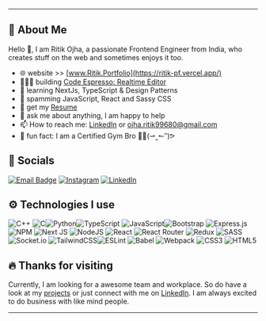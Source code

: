 ***
## 🚀 About Me
Hello 👋, I am Ritik Ojha, a passionate Frontend Engineer from India, who creates stuff on the web and sometimes enjoys it too.
- 🌐 website >> [www.Ritik.Portfolio](https://ritik-pf.vercel.app/)
- 👨🏼‍💻 building [Code Espresso: Realtime Editor](https://github.com/RitikOjha26/Code_espresso)
- 🧠 learning NextJs, TypeScript & Design Patterns
- 💜 spamming JavaScript, React and Sassy CSS
- 📃 get my [Resume](https://drive.google.com/file/d/15OtLJUBH7XlTBkuJsier_WtOybrdlBKQ/view)
- 💬 ask me about anything, I am happy to help
- 📫 How to reach me: [LinkedIn](https://www.linkedin.com/in/ritik-ojha/) or  ojha.ritik99680@gmail.com
- 🎥 fun fact: I am a Certified Gym Bro 💪🏼(⇀‸↼‶)ᕗ

## 📱 Socials
[![Email Badge](https://img.shields.io/badge/-Email-c14438?style=flat-square&logo=Gmail&logoColor=white&link=mailto:ojha.ritik99680@gmail.com)](mailto:ojha.ritik99680@gmail.com)
[![Instagram](https://img.shields.io/badge/Instagram-%23E4405F.svg?style=flat-square&logo=Instagram&logoColor=white)](https://www.instagram.com/ojha.ritik26) [![LinkedIn](https://img.shields.io/badge/LinkedIn-%230077B5.svg?style=flat-square&logo=linkedin&logoColor=white)](https://www.linkedin.com/in/ritik-ojha/) 


## ⚙️ Technologies I use
![C++](https://img.shields.io/badge/C++-%2300599C.svg?style=flat-square&logo=c%2B%2B&logoColor=white) ![C](https://img.shields.io/badge/C-%2300599C.svg?style=flat-square&logo=c&logoColor=white)![Python](https://img.shields.io/badge/Python-%233776AB.svg?style=flat-square&logo=python&logoColor=white)![TypeScript](https://img.shields.io/badge/typescript-%23007ACC.svg?style=flat-square&logo=typescript&logoColor=white) ![JavaScript](https://img.shields.io/badge/javascript-%23323330.svg?style=flat-square&logo=javascript&logoColor=%23F7DF1E)![Bootstrap](https://img.shields.io/badge/bootstrap-%23563D7C.svg?style=flat-square&logo=bootstrap&logoColor=white) ![Express.js](https://img.shields.io/badge/express.js-%23404d59.svg?style=flat-square&logo=express&logoColor=%2361DAFB) ![NPM](https://img.shields.io/badge/NPM-%23000000.svg?style=flat-square&logo=npm&logoColor=white) ![Next JS](https://img.shields.io/badge/Next-black?style=flat-square&logo=next.js&logoColor=white) ![NodeJS](https://img.shields.io/badge/node.js-6DA55F?style=flat-square&logo=node.js&logoColor=white) ![React](https://img.shields.io/badge/react-%2320232a.svg?style=flat-square&logo=react&logoColor=%2361DAFB) ![React Router](https://img.shields.io/badge/React_Router-CA4245?style=flat-square&logo=react-router&logoColor=white) ![Redux](https://img.shields.io/badge/redux-%23593d88.svg?style=flat-square&logo=redux&logoColor=white) ![SASS](https://img.shields.io/badge/SASS-hotpink.svg?style=flat-square&logo=SASS&logoColor=white) ![Socket.io](https://img.shields.io/badge/Socket.io-black?style=flat-square&logo=socket.io&badgeColor=010101) ![TailwindCSS](https://img.shields.io/badge/tailwindcss-%2338B2AC.svg?style=flat-square&logo=tailwind-css&logoColor=white)![ESLint](https://img.shields.io/badge/ESLint-4B3263?style=flat-square&logo=eslint&logoColor=white) ![Babel](https://img.shields.io/badge/Babel-F9DC3e?style=flat-square&logo=babel&logoColor=black) ![Webpack](https://img.shields.io/badge/webpack-%238DD6F9.svg?style=flat-square&logo=webpack&logoColor=black) ![CSS3](https://img.shields.io/badge/css3-%231572B6.svg?style=flat-square&logo=css3&logoColor=white) ![HTML5](https://img.shields.io/badge/html5-%23E34F26.svg?style=flat-square&logo=html5&logoColor=white)
 
## 🔥 Thanks for visiting

Currently, I am looking for a awesome team and workplace. So do have a look at my [projects](https://ritik-pf.vercel.app/) or just connect with me on [LinkedIn](https://www.linkedin.com/in/ritik-ojha/). I am always excited to do business with like mind people.
***
